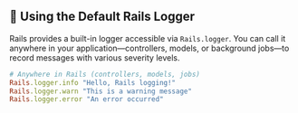 ## 📝 Using the Default Rails Logger
Rails provides a built-in logger accessible via `Rails.logger`. You can call it anywhere in your application—controllers, models, or background jobs—to record messages with various severity levels.

```ruby
# Anywhere in Rails (controllers, models, jobs)
Rails.logger.info "Hello, Rails logging!"
Rails.logger.warn "This is a warning message"
Rails.logger.error "An error occurred"
```
